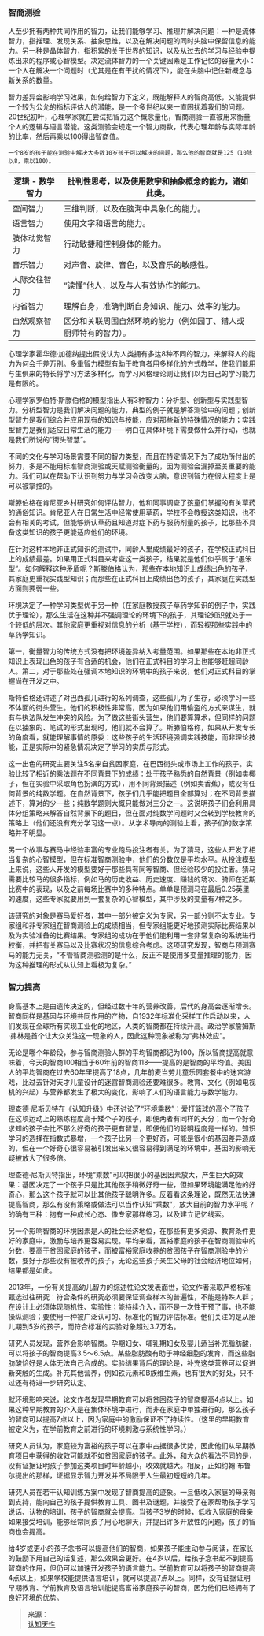 ### 智商测验

人至少拥有两种共同作用的智力，让我们能够学习、推理并解决问题：一种是流体智力，指推理、发现关系、抽象思维，以及在解决问题的同时头脑中保留信息的能力。另一种是晶体智力，指积累的关于世界的知识，以及从过去的学习与经验中提炼出来的程序或心智模型。决定流体智力的一个关键因素是工作记忆的容量大小：一个人在解决一个问题时（尤其是在有干扰的情况下），能在头脑中记住新概念与新关系的数量。

智力差异会影响学习效果，如何给智力下定义，既能解释人的智商高低，又能提供一个较为公允的指标评估人的潜能，是一个多世纪以来一直困扰着我们的问题。20世纪初叶，心理学家就在尝试把智力这个概念量化，智商测验一直被用来衡量个人的逻辑与语言潜能。这类测验会规定一个智力商数，代表心理年龄与实际年龄的比率，然后再乘以100得出智商值。

```
一个8岁的孩子能在测验中解决大多数10岁孩子可以解决的问题，那么他的智商就是125（10除以8，乘以100）。
```

| 逻辑 - 数学智力 | 批判性思考，以及使用数字和抽象概念的能力，诸如此类。             |
| --------------- | ---------------------------------------------------------------- |
| 空间智力        | 三维判断，以及在脑海中具象化的能力。                             |
| 语言智力        | 使用文字和语言的能力。                                           |
| 肢体动觉智力    | 行动敏捷和控制身体的能力。                                       |
| 音乐智力        | 对声音、旋律、音色，以及音乐的敏感性。                           |
| 人际交往智力    | “读懂”他人，以及与人有效协作的能力。                             |
| 内省智力        | 理解自身，准确判断自身知识、能力、效率的能力。                   |
| 自然观察智力    | 区分和关联周围自然环境的能力（例如园丁、猎人或厨师特有的智力）。 |

心理学家霍华德·加德纳提出假说认为人类拥有多达8种不同的智力，来解释人的能力为何会千差万别。多重智力模型有助于教育者用多样化的方式教学，使我们能用与生俱来的特长将学习方法多样化，而学习风格理论则让我们以为自己的学习能力是有限的。

心理学家罗伯特·斯滕伯格的模型指出人有3种智力：分析型、创新型与实践型智力。分析型智力是我们解决问题的能力，典型的例子就是解答测验中的问题；创新型智力是我们综合并应用现有的知识与技能，应对那些新的特殊情况的能力；实践型智力是我们适应日常生活的能力——明白在具体环境下需要做什么并行动，也就是我们所说的“街头智慧”。

不同的文化与学习场景需要不同的智力类型，而且在特定情况下为了成功所付出的努力，多是不能用标准智商测验或天赋测验衡量的，因为测验会漏掉至关重要的能力。我们可以在帮助下认识到努力与学习会改变大脑，意识到智力在很大程度上是可以被掌控的。

斯滕伯格在肯尼亚乡村研究如何评估智力，他和同事调查了孩童们掌握的有关草药的通俗知识。肯尼亚人在日常生活中经常使用草药，学校不会教授这类知识，也不会有相关的考试，但能够辨认草药且知道对症下药与服药剂量的孩子，比那些不具备这类知识的孩子更能适应他们的环境。

在针对这种本地非正式知识的测试中，同龄人里成绩最好的孩子，在学校正式科目上的成绩最差。如果用正式科目来考查这一类孩子，结果就是他们似乎属于“愚笨型”。如何解释这种矛盾呢？斯滕伯格认为，那些在本地知识上成绩出色的孩子，其家庭更重视实践型知识；而那些在正式科目上成绩出色的孩子，其家庭在实践型方面则要弱一些。

环境决定了一种学习类型优于另一种（在家庭教授孩子草药学知识的例子中，实践优于理论），那么生活在这种并不强调理论的环境下的孩子，其理论知识就处于一个较低的层次。其他家庭更重视对信息的分析（基于学校），而轻视那些实践中的草药学知识。

第一，衡量智力的传统方式没有把环境差异纳入考量范围。如果那些在本地非正式知识上表现出色的孩子有合适的机会，他们在正式科目的学习上也能够赶超同龄人。第二，对于那些处在强调本地知识的环境中的孩子来说，他们对正式科目的掌握尚在开发之中。

斯特伯格还讲述了对巴西孤儿进行的系列调查，这些孤儿为了生存，必须学习一些不体面的街头营生。他们的积极性非常高，因为如果他们用偷盗的方式来谋生，就有与执法队发生冲突的风险。为了做这些街头营生，他们要算算术，但同样的问题在以抽象的、笔试的形式出现时，他们就不会算了。斯滕伯格称，如果从开发专长的角度看，就能理解事情的原委：这些孩子的生活环境强调实践技能，而非理论技能，正是实际中的紧急情况决定了学习的实质与形式。

这一出色的研究主要关注5名来自贫困家庭，在巴西街头或市场上工作的孩子。实验比较了相近的乘法题在不同背景下的成绩：处于孩子熟悉的自然背景（例如卖椰子，但在实验中采取角色扮演的方式），用不同背景描述（例如卖香蕉），或没有任何背景的纯数学题。在自然背景下，孩子们几乎能把题目全部算对；在不同背景描述下，算对的少一些；纯数学题则大概只能做对三分之一。这说明孩子们会利用具体分组策略来解答自然背景下的题目，但在面对纯数学问题时又会转到学校教育的策略上（他们还没有充分学习这一点）。从学术导向的测验上看，孩子们的数学策略并不明显。

另一个故事与赛马中经验丰富的专业跑马投注者有关。为了猜马，这些人开发了相当复杂的心智模型，但在标准智商测验中，他们的分数仅是平均水平。从投注模型上来说，这些人开发的模型要好于那些具有同等智商、但经验较少的投注者。猜马需要比较马的很多指标，例如马的历史收益、历史速度、赚钱的场次、骑师在近期比赛中的表现，以及之前每场比赛中的多种特点。单单是预测马在最后0.25英里的速度，这些专家就要用到一套复杂的心智模型，其中涉及的变量有7种之多。

该研究的对象是赛马爱好者，其中一部分被定义为专家，另一部分则不太专业。专家组和非专家组在智商测验上的成绩相当，但专家组能更好地预测实际比赛结果以及为实验准备的比赛结果。专家组的成功在于他们能利用一套非常复杂的系统进行权衡，并把有关赛马以及比赛状况的信息综合考虑。这项研究发现，智商与预测赛马的能力无关，“不管智商测验测的是什么，反正不是使用多变量推理的能力，因为这种推理的形式从认知上看极为复杂。”

### 智力提高

身高基本上是由遗传决定的，但经过数十年的营养改善，后代的身高会逐渐增长。智商同样是基因与环境共同作用的产物，自1932年标准化采样工作启动以来，人们发现在全球所有实现工业化的地区，人类的智商都在持续升高。政治学家詹姆斯·弗林是首个让大众关注这一现象的人，因此这种现象被称为“弗林效应”。

无论是哪个年龄段，参与智商测验人群的平均智商都记为100，所以智商提高就意味着，今天的智商100相当于60年前的智商118——提高的是智商的平均值。美国人的平均智商在过去60年里提高了18点，几年前麦当劳儿童乐园套餐中的迷宫游戏，比过去针对天才儿童设计的迷宫智商测验还要难很多。教育、文化（例如电视机的兴起）与营养都发生了极大的变化，影响了人们的语言能力与数学能力。

理查德·尼斯贝特在《认知升级》中还讨论了“环境乘数”：爱打篮球的高个子孩子在这项运动上的熟练程度高于矮个子的孩子，即便两者有同样的天分；而一个好奇求知的孩子会比不那么好奇的孩子更有智慧，即便他们的聪明程度是一样的。知识学习的选择在指数式暴增，一个孩子比另一个更好奇，可能是很小的基因差异造成的，但在一个好奇心很容易被引发出来又很容易得到满足的环境中，基因的影响无疑被放大了很多倍。

理查德·尼斯贝特指出，环境“乘数”可以把很小的基因因素放大，产生巨大的效果：基因决定了一个孩子只是比其他孩子稍微好奇一些，但如果环境能满足他的好奇心，那么这个孩子就可以比其他孩子聪明许多。反着看这条理论，既然无法快速提高智商，那么有没有策略或做法可以当作认知“乘数”，放大目前的智力水平呢？的确有三种：抱有一种成长心态、像专家那样练习，以及建立记忆线索。

另一个影响智商的环境因素是人的社会经济地位，在那些有更多资源、教育条件更好的家庭中，激励与培养更容易实现。平均来看，富裕家庭的孩子在智商测验中的分数，要高于贫困家庭的孩子，而被富裕家庭收养的贫困孩子在智商测验中的分数，要好于那些没有被收养的孩子，无论这些孩子亲生父母的社会经济地位如何，结果都是如此。

2013年，一份有关提高幼儿智力的综述性论文发表面世，论文作者采取严格标准甄选过往研究：符合条件的研究必须要保证调查样本的普遍性，不能是特殊人群；在设计上必须体现随机性、实验性；能持续介入，而不是一次性干预了事，也不能操纵测验；要使用一种被广泛认可的、标准化的智力评估标准。他们关注的是从胎儿期到5岁的孩子，而符合标准的实验对象超过3.7万名。

研究人员发现，营养会影响智商。孕期妇女、哺乳期妇女及婴儿适当补充脂肪酸，可以将孩子的智商提高3.5～6.5点。某些脂肪酸有助于神经细胞的发育，而这些脂肪酸恰好是人体无法自己合成的。实验结果背后的理论是，补充这类营养可以促进新突触的生成。补充其他营养，例如铁元素和B族维生素，也有很大的好处，只不过还有待进一步研究认定。

就环境影响来说，论文作者发现早期教育可以将贫困孩子的智商提高4点以上。如果这种早期教育的介入是在集体环境中进行，而非在家庭中单独进行的，那么孩子的智商可以提高7点以上，因为家庭中的激励保证不了持续性。（这里的早期教育被定义为，在学前教育之前进行的环境刺激与系统性学习。）

研究人员认为，家庭较为富裕的孩子可以在家中占据很多优势，因此他们从早期教育项目中获得的收效可能就不如贫困家庭的孩子。此外，和大众的看法不同的是，没有证据证明孩子参加这类项目时年龄越小，收效就越大。相反，正如约翰·布鲁尔提出的那样，证据显示智力开发并不局限于人生最初短短的几年。

研究人员在若干认知训练方案中发现了智商提高的迹象。一旦低收入家庭的母亲得到支持，能向自己的孩子提供教育工具、图书及谜题，并接受了在家帮助孩子学习说话、认物的培训，孩子的智商就会提高。当孩子3岁的时候，低收入家庭的母亲如果接受培训，能够经常同孩子用心地聊天，并提出许多开放性的问题，孩子的智商也会提高。

给4岁或更小的孩子念书可以提高他们的智商，如果孩子能主动参与阅读，在家长的鼓励下用自己的话复述，那么效果会更好。在4岁以后，给孩子念书起不到提高智商的作用，但仍可以加速开发孩子的语言能力。学前教育可以将孩子的智商提高4点以上，如果学校能提供语言培训，就可以提高7点以上。同样，没有证据证明早期教育、学前教育及语言培训能提高富裕家庭孩子的智商，因为他们已经拥有了良好环境的优势。

>**来源：**  
>[认知天性](/读书/学习/认知天性.md)

